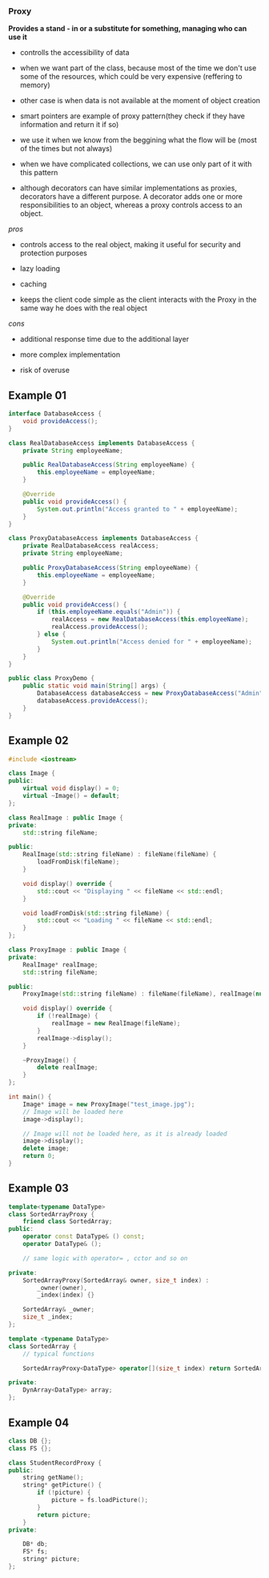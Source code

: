 ### Proxy ###

**Provides a stand - in or a substitute for something, managing who can use it**

+ controlls the accessibility of data

+ when we want part of the class, because most of the time we don't use some of the resources, which could be very expensive (reffering to memory)

+ other case is when data is not available at the moment of object creation

+ smart pointers are example of proxy pattern(they check if they have information and return it if so)

+ we use it when we know from the beggining what the flow will be (most of the times but not always)

+ when we have complicated collections, we can use only part of it with this pattern

+ although decorators can have similar implementations as proxies, decorators have a different purpose. A decorator adds one or more responsibilities to an object, whereas a proxy controls access to an object.

*pros*

+ controls access to the real object, making it useful for security and protection purposes

+ lazy loading

+ caching

+ keeps the client code simple as the client interacts with the Proxy in the same way he does with the real object

*cons*

+ additional response time due to the additional layer

+ more complex implementation 

+ risk of overuse

## Example 01 ##

```java
interface DatabaseAccess {
    void provideAccess();
}

class RealDatabaseAccess implements DatabaseAccess {
    private String employeeName;

    public RealDatabaseAccess(String employeeName) {
        this.employeeName = employeeName;
    }

    @Override
    public void provideAccess() {
        System.out.println("Access granted to " + employeeName);
    }
}

class ProxyDatabaseAccess implements DatabaseAccess {
    private RealDatabaseAccess realAccess;
    private String employeeName;

    public ProxyDatabaseAccess(String employeeName) {
        this.employeeName = employeeName;
    }

    @Override
    public void provideAccess() {
        if (this.employeeName.equals("Admin")) {
            realAccess = new RealDatabaseAccess(this.employeeName);
            realAccess.provideAccess();
        } else {
            System.out.println("Access denied for " + employeeName);
        }
    }
}

public class ProxyDemo {
    public static void main(String[] args) {
        DatabaseAccess databaseAccess = new ProxyDatabaseAccess("Admin");
        databaseAccess.provideAccess();
    }
}
```

## Example 02 ##

```c++
#include <iostream>

class Image {
public:
    virtual void display() = 0;
    virtual ~Image() = default;
};

class RealImage : public Image {
private:
    std::string fileName;

public:
    RealImage(std::string fileName) : fileName(fileName) {
        loadFromDisk(fileName);
    }

    void display() override {
        std::cout << "Displaying " << fileName << std::endl;
    }

    void loadFromDisk(std::string fileName) {
        std::cout << "Loading " << fileName << std::endl;
    }
};

class ProxyImage : public Image {
private:
    RealImage* realImage;
    std::string fileName;

public:
    ProxyImage(std::string fileName) : fileName(fileName), realImage(nullptr) {}

    void display() override {
        if (!realImage) {
            realImage = new RealImage(fileName);
        }
        realImage->display();
    }

    ~ProxyImage() {
        delete realImage;
    }
};

int main() {
    Image* image = new ProxyImage("test_image.jpg");
    // Image will be loaded here
    image->display();

    // Image will not be loaded here, as it is already loaded
    image->display();
    delete image;
    return 0;
}
```

## Example 03 ##

```c++
template<typename DataType>
class SortedArrayProxy {
	friend class SortedArray;
public:
	operator const DataType& () const;
	operator DataType& ();

	// same logic with operator= , cctor and so on

private:
	SortedArrayProxy(SortedArray& owner, size_t index) :
		_owner(owner),
		_index(index) {}

	SortedArray& _owner;
	size_t _index;
};

template <typename DataType>
class SortedArray {
	// typical functions

	SortedArrayProxy<DataType> operator[](size_t index) return SortedArrayProxy<DataType>(*this, index);

private:
	DynArray<DataType> array;
};
```

## Example 04 ##

```c++
class DB {};
class FS {};

class StudentRecordProxy {
public:
	string getName();
	string* getPicture() {
		if (!picture) {
			picture = fs.loadPicture();
		}
		return picture;
	}
private:

	DB* db;
	FS* fs;
	string* picture;
};
```
